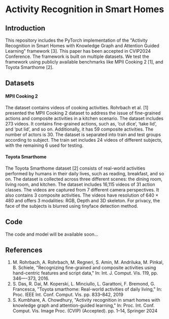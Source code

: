 # Activity Recognition in Smart Homes

## Introduction
This repository includes the PyTorch implementation of the "Activity Recognition in Smart Homes with Knowledge Graph and Attention Guided Learning" framework [3]. This paper has been accepted in CVIP2024 Conference. The framework is built on multiple datasets. We test the framework using publicly available benchmarks like MPII Cooking 2 [1], and Toyota Smarthome [2].

## Datasets
#### MPII Cooking 2
The dataset contains videos of cooking activities. Rohrbach et al. [1] presented the MPII Cooking 2 dataset to address the issue of fine-grained actions and composite activities in a kitchen scenario. The dataset includes 273 videos. It contains fine-grained actions, such as, ‘cut dice’, ‘take lid’, and ‘put lid’, and so on. Additionally, it has 59 composite activities. The number of actors is 30. The dataset is separated into train and test groups according to subject. The train set includes 24 videos of different subjects, with the remaining 6 used for testing.

#### Toyota Smarthome
The Toyota Smarthome dataset [2] consists of real-world activities performed by humans in their daily lives, such as reading, breakfast, and so on. The dataset is collected across three different scenes: the dining room, living room, and kitchen. The dataset includes 16,115 videos of 31 action classes. The videos are captured from 7 different camera perspectives. It also contains 3 composite activities. The videos have resolution of 640 × 480 and offers 3 modalities: RGB, Depth and 3D skeleton. For privacy, the face of the subjects is blurred using tinyface detection method.

## Code
The code and model will be available soon...

## References
1. M. Rohrbach, A. Rohrbach, M. Regneri, S. Amin, M. Andriluka, M. Pinkal, B. Schiele, "Recognizing fine-grained and composite activities using hand-centric features and script data," In: Int. J. Comput. Vis. 119, pp. 346—-373, 2016.
2. S. Das, R. Dai, M. Koperski, L. Minciullo, L. Garattoni, F. Bremond, G. Francesca, "Toyota smarthome: Real-world activities of daily living," In: Proc. IEEE Int. Conf. Comput. Vis. pp. 833–842, 2019
3. S. Kumbhare, A. Chowdhury, "Activity recognition in smart homes with knowledge graph and attention-guided learning," In: Proc. Int. Conf. Comput. Vis. Image Proc. (CVIP) (Accepted). pp. 1–14, Springer 2024
